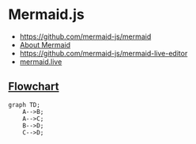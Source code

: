 # Mermaid.js

- <https://github.com/mermaid-js/mermaid>
- [About Mermaid](http://mermaid-js.github.io/mermaid/)
- <https://github.com/mermaid-js/mermaid-live-editor>
- [mermaid.live](https://mermaid.live/)

## [Flowchart](https://mermaid-js.github.io/mermaid/#/./flowchart?id=flowcharts-basic-syntax)

```mermaid
graph TD;
    A-->B;
    A-->C;
    B-->D;
    C-->D;
```
